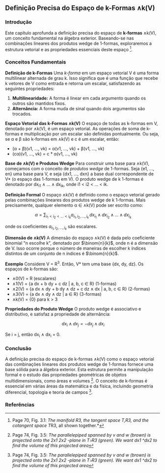 ## Definição Precisa do Espaço de k-Formas ∧k(V)

### Introdução
Este capítulo aprofunda a definição precisa do espaço de **k-formas** ∧k(V), um conceito fundamental na álgebra exterior. Baseando-se nas combinações lineares dos produtos wedge de 1-formas, exploraremos a estrutura vetorial e as propriedades essenciais deste espaço [^1].

### Conceitos Fundamentais

**Definição de k-Formas**
Uma *k-forma* em um espaço vetorial V é uma forma multilinear alternada de grau k. Isso significa que é uma função que recebe k vetores de V como entrada e retorna um escalar, satisfazendo as seguintes propriedades:

1.  **Multilinearidade:** A forma é linear em cada argumento quando os outros são mantidos fixos.
2.  **Alternância:** A forma muda de sinal quando dois argumentos são trocados.

**Espaço Vetorial das k-Formas ∧k(V)**
O espaço de todas as k-formas em V, denotado por ∧k(V), é um espaço vetorial. As operações de soma de k-formas e multiplicação por um escalar são definidas pontualmente. Ou seja, se α e β são k-formas em ∧k(V) e c é um escalar, então:

*   (α + β)(v1, ..., vk) = α(v1, ..., vk) + β(v1, ..., vk)
*   (cα)(v1, ..., vk) = c * α(v1, ..., vk)

**Base de ∧k(V) e Produtos Wedge**
Para construir uma base para ∧k(V), começamos com o conceito de *produtos wedge* de 1-formas. Seja {e1, ..., en} uma base para V, e seja {dx1, ..., dxn} a base dual correspondente de V* (o espaço das 1-formas em V). O produto wedge de k 1-formas é denotado por dx<sub>i1</sub> ∧ ... ∧ dx<sub>ik</sub>, onde i1 < i2 < ... < ik.

**Definição Formal**
O espaço ∧k(V) é definido como o espaço vetorial gerado pelas combinações lineares dos produtos wedge de k 1-formas. Mais precisamente, qualquer elemento α ∈ ∧k(V) pode ser escrito como:

$$\
\alpha = \sum_{i_1 < i_2 < ... < i_k} a_{i_1, i_2, ..., i_k} \, dx_{i_1} \wedge dx_{i_2} \wedge ... \wedge dx_{i_k}
$$

onde os coeficientes $a_{i_1, i_2, ..., i_k}$ são escalares.

**Dimensão de ∧k(V)**
A dimensão do espaço ∧k(V) é dada pelo coeficiente binomial "n escolhe k", denotado por $\binom{n}{k}$, onde n é a dimensão de V. Isso ocorre porque o número de maneiras de escolher k índices distintos de um conjunto de n índices é $\binom{n}{k}$.

**Exemplo**
Considere V = R<sup>3</sup>. Então, V* tem uma base {dx, dy, dz}. Os espaços de k-formas são:

*   ∧0(V) = R (escalares)
*   ∧1(V) = {a dx + b dy + c dz | a, b, c ∈ R} (1-formas)
*   ∧2(V) = {a dx ∧ dy + b dy ∧ dz + c dz ∧ dx | a, b, c ∈ R} (2-formas)
*   ∧3(V) = {a dx ∧ dy ∧ dz | a ∈ R} (3-formas)
*   ∧k(V) = {0} para k > 3

**Propriedades do Produto Wedge**
O produto wedge é associativo e distributivo, e satisfaz a propriedade de alternância:

$$\
dx_i \wedge dx_j = -dx_j \wedge dx_i
$$

Se i = j, então dx<sub>i</sub> ∧ dx<sub>i</sub> = 0.

### Conclusão
A definição precisa do espaço de k-formas ∧k(V) como o espaço vetorial das combinações lineares dos produtos wedge de 1-formas fornece uma base sólida para a álgebra exterior. Esta estrutura permite a manipulação formal e o estudo das propriedades geométricas de objetos multidimensionais, como áreas e volumes [^7]. O conceito de k-formas é essencial em várias áreas da matemática e da física, incluindo geometria diferencial, topologia e teoria de campos [^7].

### Referências
[^1]: Page 70, Fig. 3.1: *The manifold R3, the tangent space T,R3, and the cotangent space T*R3, all shown together.*
[^7]: Page 74, Fig. 3.5: *The parallelepiped spanned by v and w (brown) is projected onto the 2x1 2x2 -plane in T♭R3 (green). We want dx1 ^dx2 to find the volume of this projected area*
<!-- END -->